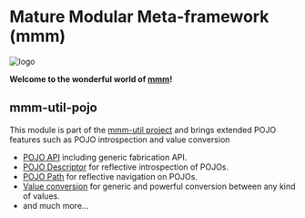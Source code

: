 # Mature Modular Meta-framework (mmm)

![logo](https://raw.github.com/m-m-m/mmm/master/src/site/resources/images/logo.png)

**Welcome to the wonderful world of [mmm](http://m-m-m.sourceforge.net/index.html)!**

## mmm-util-pojo

This module is part of the [mmm-util project](../README.md) and brings extended POJO features such as 
POJO introspection and value conversion
* [POJO API](http://m-m-m.github.io/maven/apidocs/net/sf/mmm/util/pojo/api/package-summary.html#package.description) including generic fabrication API.
* [POJO Descriptor](http://m-m-m.github.io/maven/apidocs/net/sf/mmm/util/pojo/descriptor/api/package-summary.html#package.description) for reflective introspection of POJOs.
* [POJO Path](http://m-m-m.github.io/maven/apidocs/net/sf/mmm/util/pojo/path/api/package-summary.html#package.description) for reflective navigation on POJOs.
* [Value conversion](http://m-m-m.github.io/maven/apidocs/net/sf/mmm/util/value/api/package-summary.html#package.description) for generic and powerful conversion between any kind of values.
* and much more...
